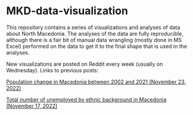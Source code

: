 # MKD-data-visualization

This repository contains a series of visualizations and analyses of data about North Macedonia. The analyses of the data are fully reproducible, although there is a fair bit of manual data wrangling (mostly done in MS Excel) performed on the data to get it to the final shape that is used in the analyses.

New visualizations are posted on Reddit every week (usually on Wednesday). Links to previous posts:

[Population change in Macedonia between 2002 and 2021 (November 23, 2022)](https://www.reddit.com/r/mkd/comments/z2wclr/oc_промена_на_населението_меѓу_двата_пописа_по/?utm_source=share&utm_medium=web2x&context=3)

[Total number of unemployed by ethnic background in Macedonia (November 17, 2022)](https://www.reddit.com/r/mkd/comments/yxvq1a/oc_вкупен_број_на_невработени_во_македонија/?utm_source=share&utm_medium=web2x&context=3)
